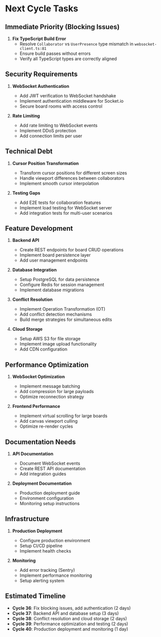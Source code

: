 # Next Cycle Tasks

## Immediate Priority (Blocking Issues)
1. **Fix TypeScript Build Error**
   - Resolve `Collaborator` vs `UserPresence` type mismatch in `websocket-client.ts:81`
   - Ensure build passes without errors
   - Verify all TypeScript types are correctly aligned

## Security Requirements
1. **WebSocket Authentication**
   - Add JWT verification to WebSocket handshake
   - Implement authentication middleware for Socket.io
   - Secure board rooms with access control
   
2. **Rate Limiting**
   - Add rate limiting to WebSocket events
   - Implement DDoS protection
   - Add connection limits per user

## Technical Debt
1. **Cursor Position Transformation**
   - Transform cursor positions for different screen sizes
   - Handle viewport differences between collaborators
   - Implement smooth cursor interpolation

2. **Testing Gaps**
   - Add E2E tests for collaboration features
   - Implement load testing for WebSocket server
   - Add integration tests for multi-user scenarios

## Feature Development
1. **Backend API**
   - Create REST endpoints for board CRUD operations
   - Implement board persistence layer
   - Add user management endpoints

2. **Database Integration**
   - Setup PostgreSQL for data persistence
   - Configure Redis for session management
   - Implement database migrations

3. **Conflict Resolution**
   - Implement Operation Transformation (OT)
   - Add conflict detection mechanisms
   - Build merge strategies for simultaneous edits

4. **Cloud Storage**
   - Setup AWS S3 for file storage
   - Implement image upload functionality
   - Add CDN configuration

## Performance Optimization
1. **WebSocket Optimization**
   - Implement message batching
   - Add compression for large payloads
   - Optimize reconnection strategy

2. **Frontend Performance**
   - Implement virtual scrolling for large boards
   - Add canvas viewport culling
   - Optimize re-render cycles

## Documentation Needs
1. **API Documentation**
   - Document WebSocket events
   - Create REST API documentation
   - Add integration guides

2. **Deployment Documentation**
   - Production deployment guide
   - Environment configuration
   - Monitoring setup instructions

## Infrastructure
1. **Production Deployment**
   - Configure production environment
   - Setup CI/CD pipeline
   - Implement health checks

2. **Monitoring**
   - Add error tracking (Sentry)
   - Implement performance monitoring
   - Setup alerting system

## Estimated Timeline
- **Cycle 36**: Fix blocking issues, add authentication (2 days)
- **Cycle 37**: Backend API and database setup (3 days)
- **Cycle 38**: Conflict resolution and cloud storage (2 days)
- **Cycle 39**: Performance optimization and testing (2 days)
- **Cycle 40**: Production deployment and monitoring (1 day)